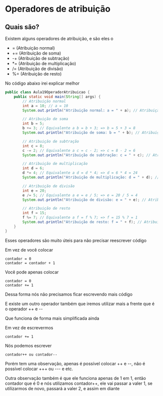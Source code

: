 # Operadores de atribuição

## Quais são?
Existem alguns operadores de atribuição, e são eles o

- = (Atribuição normal)
- += (Atribuição de soma)
- -+ (Atribuição de subtração)
- *= (Atribuição de multiplicação)
- /= (Atribuição de divisão)
- %= (Atribuição de resto)

No código abaixo irei explicar melhor

```java
public class Aula19OperadorAtribuicao {
    public static void main(String[] args) {
        // Atribuição normal
        int a = 10; // a = 10
        System.out.println("Atribuição normal: a = " + a); // Atribuição normal: a = 10

        // Atribuição de soma
        int b = 5;
        b += 3; // Equivalente a b = b + 3; => b = 5 + 3 = 8
        System.out.println("Atribuição de soma: b = " + b); // Atribuição de soma: b = 8

        // Atribuição de subtração
        int c = 8;
        c -= 2; // Equivalente a c = c - 2; => c = 8 - 2 = 6
        System.out.println("Atribuição de subtração: c = " + c); // Atribuição de subtração: c = 6

        // Atribuição de multiplicação
        int d = 6;
        d *= 4; // Equivalente a d = d * 4; => d = 6 * 4 = 24
        System.out.println("Atribuição de multiplicação: d = " + d); // Atribuição de multiplicação: d = 24

        // Atribuição de divisão
        int e = 20;
        e /= 5; // Equivalente a e = e / 5; => e = 20 / 5 = 4
        System.out.println("Atribuição de divisão: e = " + e); // Atribuição de divisão: e = 4

        // Atribuição de resto
        int f = 15;
        f %= 7; // Equivalente a f = f % 7; => f = 15 % 7 = 1
        System.out.println("Atribuição de resto: f = " + f); // Atribuição de resto: f = 1
    }
}
```
Esses operadores são muito úteis para não precisar reescrever código

Em vez de você colocar

```text
contador = 0
contador = contador + 1
```
Você pode apenas colocar
```text
contador = 0
contador += 1
```
Dessa forma nós não precisamos ficar escrevendo mais código

E existe um outro operador também que iremos utilizar mais a frente que é o operador ++ e --

Que funciona de forma mais simplificada ainda

Em vez de escrevermos
```text
contador += 1
```
Nós podemos escrever
```text
contador++ ou contador--
```
Porém tem uma observação, apenas é possível colocar ++ e --, não é possível colocar +++ ou --- e etc.

Outra observação também é que ele funciona apenas de 1 em 1, então contador que é 0 e nós utilizamos
contador++, ele vai passar a valer 1, se utilizarmos de novo, passará a valer 2, e assim em diante